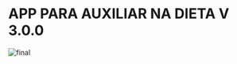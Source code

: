 #  APP PARA AUXILIAR NA DIETA V 3.0.0

![final](https://github.com/BernardoliveiraFiap/Proteine/assets/126569987/d6a14e67-8f1c-418a-a709-a1e6fc87b124)
